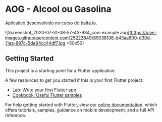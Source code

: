 # AOG - Alcool ou Gasolina

Aplicativo desenvolvido no curso do balta.io.


![Screenshot_2020-07-31-08-57-43-934_com example aog](https://user-images.githubusercontent.com/25222849/89038106-b43aa800-d30d-11ea-897c-5de94cc44df7.jpg =50x50)


## Getting Started

This project is a starting point for a Flutter application.

A few resources to get you started if this is your first Flutter project:

- [Lab: Write your first Flutter app](https://flutter.dev/docs/get-started/codelab)
- [Cookbook: Useful Flutter samples](https://flutter.dev/docs/cookbook)

For help getting started with Flutter, view our
[online documentation](https://flutter.dev/docs), which offers tutorials,
samples, guidance on mobile development, and a full API reference.

